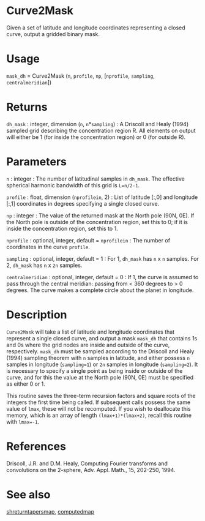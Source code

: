 # Curve2Mask

Given a set of latitude and longitude coordinates representing a closed curve, output a gridded binary mask.

# Usage

`mask_dh` = Curve2Mask (`n`, `profile`, `np`, [`nprofile`, `sampling`, `centralmeridian`])

# Returns

`dh_mask` : integer, dimension (`n`, `n`\*`sampling`)
:   A Driscoll and Healy (1994) sampled grid describing the concentration region R. All elements on output will either be 1 (for inside the concentration region) or 0 (for outside R).

# Parameters

`n` : integer
:   The number of latitudinal samples in `dh_mask`. The effective spherical harmonic bandwidth of this grid is `L=n/2-1`.

`profile` : float, dimension (`nprofilein`, 2)
:   List of latitude [:,0] and longitude [:,1] coordinates in degrees specifying a single closed curve.

`np` : integer
:   The value of the returned mask at the North pole (90N, 0E). If the North pole is outside of the concentration region, set this to 0; if it is inside the concentration region, set this to 1.

`nprofile` : optional, integer, default = `nprofilein`
:   The number of coordinates in the curve `profile`.

`sampling` : optional, integer, default = 1
:   For 1, `dh_mask` has `n` x `n` samples. For 2, `dh_mask` has `n` x `2n` samples. 

`centralmeridian` : optional, integer, default = 0
:   If 1, the curve is assumed to pass through the central meridian: passing from < 360 degrees to > 0 degrees. The curve makes a complete circle about the planet in longitude.

# Description

`Curve2Mask` will take a list of latitude and longitude coordinates that represent a single closed curve, and output a mask `mask_dh` that contains 1s and 0s where the grid nodes are inside and outside of the curve, respectively. `mask_dh` must be sampled according to the Driscoll and Healy (1994) sampling theorem with `n` samples in latitude, and either possess `n` samples in longitude (`sampling=1`) or `2n` samples in longitude (`sampling=2`). It is necessary to specify a single point as being inside or outside of the curve, and for this the value at the North pole (90N, 0E) must be specified as either 0 or 1.

This routine saves the three-term recursion factors and square roots of the integers the first time being called. If subsequent calls possess the same value of `lmax`, these will not be recomputed. If you wish to deallocate this memory, which is an array of length `(lmax+1)*(lmax+2)`, recall this routine with `lmax=-1`.

# References

Driscoll, J.R. and D.M. Healy, Computing Fourier transforms and convolutions on the 2-sphere, Adv. Appl. Math., 15, 202-250, 1994.

# See also

[shreturntapersmap](pyshreturntapersmap.html), [computedmap](pycomputedmap.html)
